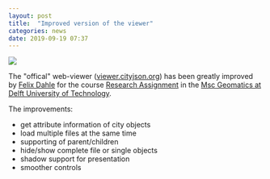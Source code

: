 ```yaml
---
layout: post
title:  "Improved version of the viewer"
categories: news
date: 2019-09-19 07:37
---
```


<img src="{{ site.baseurl }}/img/2019/example_Delft.png"/>

The "offical" web-viewer ([viewer.cityjson.org](https://viewer.cityjson.org/)) has been greatly improved by [Felix Dahle](https://github.com/fdahle) for the course [Research Assignment](https://3d.bk.tudelft.nl/courses/geo5010/) in the [Msc Geomatics at Delft University of Technology](https://geomatics.tudelft.nl).

The improvements:

  - get attribute information of city objects
  - load multiple files at the same time
  - supporting of parent/children
  - hide/show complete file or single objects
  - shadow support for presentation
  - smoother controls

  
